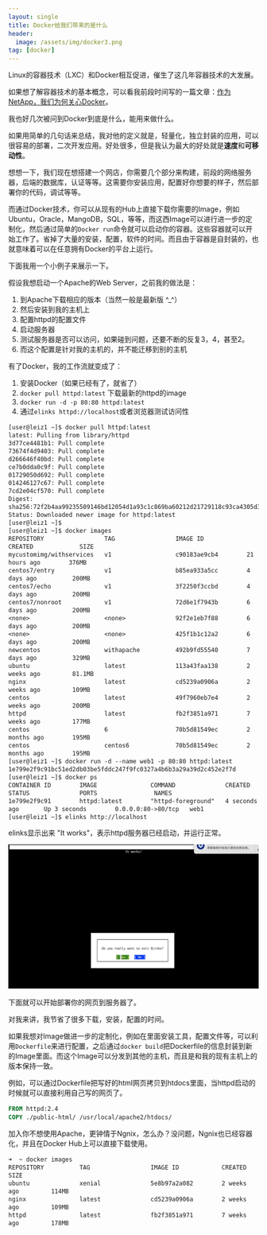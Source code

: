 ```yaml
---
layout: single
title: Docker给我们带来的是什么
header:
  image: /assets/img/docker3.png
tag: [docker]
---
```


Linux的容器技术（LXC）和Docker相互促进，催生了这几年容器技术的大发展。

如果想了解容器技术的基本概念，可以看我前段时间写的一篇文章：[作为NetApp，我们为何关心Docker](https://airzhang23.github.io/blogs/Docker/)。

我也好几次被问到Docker到底是什么，能用来做什么。

如果用简单的几句话来总结，我对他的定义就是，轻量化，独立封装的应用，可以很容易的部署，二次开发应用。好处很多，但是我认为最大的好处就是**速度**和**可移动性**。

想想一下，我们现在想搭建一个网店，你需要几个部分来构建，前段的网络服务器，后端的数据库，认证等等。这需要你安装应用，配置好你想要的样子，然后部署你的代码，调试等等。

而通过Docker技术，你可以从现有的Hub上直接下载你需要的Image，例如Ubuntu，Oracle，MangoDB，SQL，等等，而这西Image可以进行进一步的定制化，然后通过简单的`Docker run`命令就可以启动你的容器。这些容器就可以开始工作了。省掉了大量的安装，配置，软件的时间。而且由于容器是自封装的，也就意味着可以在任意拥有Docker的平台上运行。

下面我用一个小例子来展示一下。

假设我想启动一个Apache的Web Server，之前我的做法是：

1. 到Apache下载相应的版本（当然一般是最新版 ^_^）
2. 然后安装到我的主机上
3. 配置httpd的配置文件
4. 启动服务器
5. 测试服务器是否可以访问，如果碰到问题，还要不断的反复3，4，甚至2。
6. 而这个配置是针对我的主机的，并不能迁移到别的主机

有了Docker，我的工作流就变成了：

1. 安装Docker（如果已经有了，就省了）
2. `docker pull httpd:latest` 下载最新的httpd的image
3. `docker run -d -p 80:80 httpd:latest`
4. 通过`elinks httpd://localhost`或者浏览器测试访问性

```
[user@leiz1 ~]$ docker pull httpd:latest
latest: Pulling from library/httpd
3d77ce4481b1: Pull complete
73674f4d9403: Pull complete
d266646f40bd: Pull complete
ce7b0dda0c9f: Pull complete
01729050d692: Pull complete
014246127c67: Pull complete
7cd2e04cf570: Pull complete
Digest: sha256:72f2b4aa99235509146bd12054d1a93c1c869ba60212d21729118c93ca4305d3
Status: Downloaded newer image for httpd:latest
[user@leiz1 ~]$
[user@leiz1 ~]$ docker images
REPOSITORY                 TAG                 IMAGE ID            CREATED             SIZE
mycustomimg/withservices   v1                  c90183ae9cb4        21 hours ago        376MB
centos7/entry              v1                  b85ea933a5cc        4 days ago          200MB
centos7/echo               v1                  3f2250f3ccbd        4 days ago          200MB
centos7/nonroot            v1                  72d6e1f7943b        6 days ago          200MB
<none>                     <none>              92f2e1eb7f88        6 days ago          200MB
<none>                     <none>              425f1b1c12a2        6 days ago          200MB
newcentos                  withapache          492b9fd55540        7 days ago          329MB
ubuntu                     latest              113a43faa138        2 weeks ago         81.1MB
nginx                      latest              cd5239a0906a        2 weeks ago         109MB
centos                     latest              49f7960eb7e4        2 weeks ago         200MB
httpd                      latest              fb2f3851a971        7 weeks ago         177MB
centos                     6                   70b5d81549ec        2 months ago        195MB
centos                     centos6             70b5d81549ec        2 months ago        195MB
[user@leiz1 ~]$ docker run -d --name web1 -p 80:80 httpd:latest
1e799e2f9c91bc51ed2db03be5fddc247f9fc0327a4b6b3a29a39d2c452e2f7d
[user@leiz1 ~]$ docker ps
CONTAINER ID        IMAGE               COMMAND              CREATED             STATUS              PORTS                NAMES
1e799e2f9c91        httpd:latest        "httpd-foreground"   4 seconds ago       Up 3 seconds        0.0.0.0:80->80/tcp   web1
[user@leiz1 ~]$ elinks http://localhost
```

elinks显示出来 "It works"，表示httpd服务器已经启动，并运行正常。

![httpd](../assets/img/httpd.png)



下面就可以开始部署你的网页到服务器了。

对我来讲，我节省了很多下载，安装，配置的时间。

如果我想对Image做进一步的定制化，例如在里面安装工具，配置文件等，可以利用`Dockerfile`来进行配置，之后通过`docker build`把Dockerfile的信息封装到新的Image里面。而这个Image可以分发到其他的主机，而且是和我的现有主机上的版本保持一致。

例如，可以通过Dockerfile把写好的html网页拷贝到htdocs里面，当httpd启动的时候就可以直接利用自己写的网页了。

```dockerfile
FROM httpd:2.4
COPY ./public-html/ /usr/local/apache2/htdocs/
```

加入你不想使用Apache，更钟情于Ngnix，怎么办？没问题，Ngnix也已经容器化，并且在Docker Hub上可以直接下载使用。

```
➜  ~ docker images
REPOSITORY          TAG                 IMAGE ID            CREATED             SIZE
ubuntu              xenial              5e8b97a2a082        2 weeks ago         114MB
nginx               latest              cd5239a0906a        2 weeks ago         109MB
httpd               latest              fb2f3851a971        7 weeks ago         178MB
```
